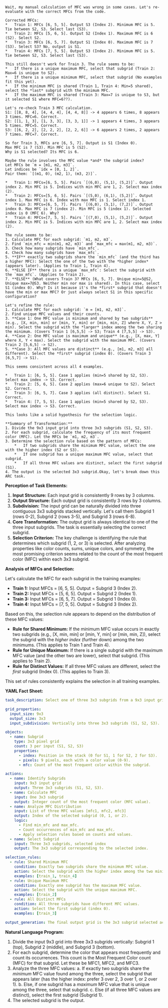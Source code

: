     Wait, my manual calculation of MFC was wrong in some cases. Let's re-evaluate with the correct MFCs from the code.

    Corrected MFCs:
    *   Train 1: MFCs [6, 5, 5]. Output S3 (Index 2). Minimum MFC is 5. Tie between S2, S3. Select last (S3).
    *   Train 2: MFCs [5, 6, 5]. Output S2 (Index 1). Maximum MFC is 6 (S2). Select S2.
    *   Train 3: MFCs [6, 5, 7]. Output S1 (Index 0). Maximum MFC is 7 (S3). Select S3? No, output is S1.
    *   Train 4: MFCs [7, 5, 5]. Output S3 (Index 2). Minimum MFC is 5. Tie between S2, S3. Select last (S3).

    This still doesn't work for Train 3. The rule seems to be:
    *   If there is a unique maximum MFC, select that subgrid (Train 2: Max=6 is unique to S2).
    *   If there is a unique minimum MFC, select that subgrid (No examples fit this yet).
    *   If the minimum MFC is shared (Train 1, Train 4: Min=5 shared), select the *last* subgrid with the minimum MFC.
    *   If the maximum MFC is shared (Train 3: Max=7 is unique to S3, but it selected S1 where MFC=6??).

    Let's re-check Train 3 MFC calculation.
    S1: [[8, 8, 4], [4, 4, 4], [4, 4, 8]] -> 4 appears 6 times, 8 appears 3 times. MFC=6. Correct.
    S2: [[1, 1, 3], [1, 3, 3], [3, 3, 1]] -> 1 appears 4 times, 3 appears 5 times. MFC=5. Correct.
    S3: [[6, 2, 2], [2, 2, 2], [2, 2, 6]] -> 6 appears 2 times, 2 appears 7 times. MFC=7. Correct.

    So for Train 3, MFCs are [6, 5, 7]. Output is S1 (Index 0).
    Max MFC is 7 (S3). Min MFC is 5 (S2).
    Why is S1 selected? Its MFC is 6.

    Maybe the rule involves the MFC value *and* the subgrid index?
    Let MFCs be `m = [m1, m2, m3]`.
    Let indices be `idx = [0, 1, 2]`.
    Pair them: `[(m1, 0), (m2, 1), (m3, 2)]`.

    *   Train 1: MFCs=[6, 5, 5]. Pairs `[(6,0), (5,1), (5,2)]`. Output index 2. Min MFC is 5. Indices with min MFC are 1, 2. Select max index (2).
    *   Train 2: MFCs=[5, 6, 5]. Pairs `[(5,0), (6,1), (5,2)]`. Output index 1. Max MFC is 6. Index with max MFC is 1. Select index 1.
    *   Train 3: MFCs=[6, 5, 7]. Pairs `[(6,0), (5,1), (7,2)]`. Output index 0. Max MFC is 7 (index 2). Min MFC is 5 (index 1). Selected index is 0 (MFC 6). Why?
    *   Train 4: MFCs=[7, 5, 5]. Pairs `[(7,0), (5,1), (5,2)]`. Output index 2. Min MFC is 5. Indices with min MFC are 1, 2. Select max index (2).

    The rule seems to be:
    1. Calculate MFC for each subgrid: `m1, m2, m3`.
    2. Find `min_mfc = min(m1, m2, m3)` and `max_mfc = max(m1, m2, m3)`.
    3. Check how many subgrids have `min_mfc`.
    4. Check how many subgrids have `max_mfc`.
    5. **IF** exactly two subgrids share the `min_mfc` (and the third has a higher MFC): Select the one of the two with the *higher index* (appears later). (Applies to Train 1, Train 4).
    6. **ELSE IF** there is a unique `max_mfc`: Select the subgrid with the `max_mfc`. (Applies to Train 2).
    7. **ELSE** (What covers Train 3? MFCs [6, 5, 7]. Unique min=5@S2, Unique max=7@S3. Neither min nor max is shared). In this case, select S1 (index 0). Why? Is it because it's the *first* subgrid that doesn't have the min or max MFC? Or just always select S1 in this specific configuration?

    Let's refine the rule:
    1. Calculate MFC for each subgrid: `m = [m1, m2, m3]`.
    2. Find unique MFC values and their counts.
    3. **Case 1: One MFC value is minimum and shared by two subgrids** (e.g., [X, min, min] or [min, Y, min] or [min, min, Z] where X, Y, Z > min). Select the subgrid with the *larger* index among the two sharing the minimum. (Covers Train 1 [6,5,5] -> S3; Train 4 [7,5,5] -> S3).
    4. **Case 2: One MFC value is maximum and unique** (e.g., [X, max, Y] where X, Y < max). Select the subgrid with the maximum MFC. (Covers Train 2 [5,6,5] -> S2).
    5. **Case 3: All MFC values are distinct** (e.g., [m1, m2, m3] all different). Select the *first* subgrid (index 0). (Covers Train 3 [6,5,7] -> S1).

    This seems consistent across all 4 examples.

    *   Train 1: [6, 5, 5]. Case 1 applies (min=5 shared by S2, S3). Select max index -> S3. Correct.
    *   Train 2: [5, 6, 5]. Case 2 applies (max=6 unique to S2). Select S2. Correct.
    *   Train 3: [6, 5, 7]. Case 3 applies (all distinct). Select S1. Correct.
    *   Train 4: [7, 5, 5]. Case 1 applies (min=5 shared by S2, S3). Select max index -> S3. Correct.

    This looks like a solid hypothesis for the selection logic.

    **Summary of Transformation:**
    1. Divide the 9x3 input grid into three 3x3 subgrids (S1, S2, S3).
    2. For each subgrid, calculate the frequency of its most frequent color (MFC). Let the MFCs be `m1, m2, m3`.
    3. Determine the selection rule based on the pattern of MFCs:
        *   If two subgrids share the minimum MFC value, select the one with the higher index (S2 or S3).
        *   If one subgrid has a unique maximum MFC value, select that subgrid.
        *   If all three MFC values are distinct, select the first subgrid (S1).
    4. The output is the selected 3x3 subgrid.Okay, let's break down this ARC task.

**Perception of Task Elements:**

1.  **Input Structure:** Each input grid is consistently 9 rows by 3 columns.
2.  **Output Structure:** Each output grid is consistently 3 rows by 3 columns.
3.  **Subdivision:** The input grid can be naturally divided into three contiguous 3x3 subgrids stacked vertically. Let's call them Subgrid 1 (rows 0-2), Subgrid 2 (rows 3-5), and Subgrid 3 (rows 6-8).
4.  **Core Transformation:** The output grid is always identical to one of the three input subgrids. The task is essentially selecting the correct subgrid.
5.  **Selection Criterion:** The key challenge is identifying the rule that determines which subgrid (1, 2, or 3) is selected. After analyzing properties like color counts, sums, unique colors, and symmetry, the most promising criterion seems related to the count of the most frequent color (MFC) within each 3x3 subgrid.

**Analysis of MFCs and Selection:**

Let's calculate the MFC for each subgrid in the training examples:

*   **Train 1:** Input MFCs = [6, 5, 5]. Output = Subgrid 3 (Index 2).
*   **Train 2:** Input MFCs = [5, 6, 5]. Output = Subgrid 2 (Index 1).
*   **Train 3:** Input MFCs = [6, 5, 7]. Output = Subgrid 1 (Index 0).
*   **Train 4:** Input MFCs = [7, 5, 5]. Output = Subgrid 3 (Index 2).

Based on this, the selection rule appears to depend on the distribution of these MFC values:

*   **Rule for Shared Minimum:** If the minimum MFC value occurs in exactly two subgrids (e.g., [X, min, min] or [min, Y, min] or [min, min, Z]), select the subgrid with the *higher index* (further down) among the two minimums. (This applies to Train 1 and Train 4).
*   **Rule for Unique Maximum:** If there is a single subgrid with the maximum MFC value (and the other two are lower), select that subgrid. (This applies to Train 2).
*   **Rule for Distinct Values:** If all three MFC values are different, select the *first* subgrid (Index 0). (This applies to Train 3).

This set of rules consistently explains the selection in all training examples.

**YAML Fact Sheet:**


```yaml
task_description: Select one of three 3x3 subgrids from a 9x3 input grid based on color frequency analysis.

grid_properties:
  input_size: 9x3
  output_size: 3x3
  input_subdivision: Vertically into three 3x3 subgrids (S1, S2, S3).

objects:
  - name: Subgrid
    type: 3x3 pixel grid
    count: 3 per input (S1, S2, S3)
    properties:
      - index: Position in the stack (0 for S1, 1 for S2, 2 for S3).
      - pixels: 9 pixels, each with a color value (0-9).
      - mfc: Count of the most frequent color within the subgrid.

actions:
  - name: Identify Subgrids
    input: 9x3 input grid
    output: Three 3x3 subgrids (S1, S2, S3).
  - name: Calculate MFC
    input: One 3x3 subgrid
    output: Integer count of the most frequent color (MFC value).
  - name: Analyze MFC Distribution
    input: List of three MFC values [mfc1, mfc2, mfc3]
    output: Index of the selected subgrid (0, 1, or 2).
    logic:
      - Find min_mfc and max_mfc.
      - Count occurrences of min_mfc and max_mfc.
      - Apply selection rules based on counts and values.
  - name: Select Subgrid
    input: Three 3x3 subgrids, selected index
    output: The 3x3 subgrid corresponding to the selected index.

selection_rules:
  - rule: Shared Minimum MFC
    condition: Exactly two subgrids share the minimum MFC value.
    action: Select the subgrid with the higher index among the two minimums.
    examples: [train_1, train_4]
  - rule: Unique Maximum MFC
    condition: Exactly one subgrid has the maximum MFC value.
    action: Select the subgrid with the unique maximum MFC.
    examples: [train_2]
  - rule: All Distinct MFCs
    condition: All three subgrids have different MFC values.
    action: Select the first subgrid (index 0).
    examples: [train_3]

output_generation: The final output grid is the 3x3 subgrid selected according to the rules.
```


**Natural Language Program:**

1.  Divide the input 9x3 grid into three 3x3 subgrids vertically: Subgrid 1 (top), Subgrid 2 (middle), and Subgrid 3 (bottom).
2.  For each subgrid, determine the color that appears most frequently and count its occurrences. This count is the Most Frequent Color count (MFC) for that subgrid. Let these be MFC1, MFC2, and MFC3.
3.  Analyze the three MFC values:
    a.  If exactly two subgrids share the *minimum* MFC value found among the three, select the subgrid that appears later (has the higher index: prefer 3 over 2, 3 over 1, or 2 over 1).
    b.  Else, if one subgrid has a *maximum* MFC value that is unique among the three, select that subgrid.
    c.  Else (if all three MFC values are distinct), select the first subgrid (Subgrid 1).
4.  The selected subgrid is the output.